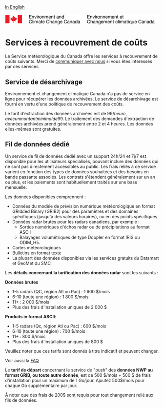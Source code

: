 [In English](readme_en.md)

![ECCC logo](../img_eccc-logo.png)

# Services à recouvrement de coûts

Le Service météorologique du Canada offre les services à recouvrement de coûts suivants. Merci de [communiquer avec nous](https://meteo.gc.ca/mainmenu/contact_us_f.html) si vous êtes intéressés par ces services.

## Service de désarchivage

Environnement et changement climatique Canada n'a pas de service en ligne pour récupérer les données archivées. Le service de désarchivage est fourni en vertu d'une politique de recouvrement des coûts.

Le tarif d'extraction des données archivées est de 99$/heure, avec un montant minimal de 99$. Le traitement des demandes d'extraction de données archivées prend généralement entre 2 et 4 heures. Les données elles-mêmes sont gratuites.

## Fil de données dédié

Un service de fil de données dédié avec un support 24h/24 et 7j/7 est disponible pour les utilisateurs spécialisés, pouvant inclure des données qui ne sont pas directement accessibles au public. Les frais reliés à ce service varient en fonction des types de données souhaitées et des besoins en bande passante associés. Les contrats s'étendent généralement sur un an ou plus, et les paiements sont habituellement traités sur une base mensuelle.

Les données disponibles comprennent :

* Données du modèle de prévision numérique météorologique en format GRIdded Binary (GRIB2) pour des paramètres et des domaines spécifiques (jusqu'à des valeurs horaires), ou en des points spécifiques.
* Données radar brutes pour les radars canadiens, par exemple :
    * Sorties numériques d'échos radar ou de précipitations au format ASCII
    * Balayages volumétriques de type Doppler en format IRIS ou ODIM_H5.
* Cartes météorologiques
* Bulletins en format texte
* La plupart des données disponibles via les services gratuits du Datamart et GeoMet du SMC

Les **détails concernant la tarification des données radar** sont les suivants :

**Données brutes**

* 1-5 radars (QC, région Atl ou Pac) : 1 600 $/mois
* 6-10 (toute une région) : 1 800 $/mois
* 11+ : 2 000 $/mois
* Plus des frais d'installation uniques de 2 000 $

**Produits in format ASCII**:

* 1-5 radars (Qc, région Atl ou Pac) : 600 $/mois
* 6-10 (toute une région) : 700 $/mois
* 11+ : 800 $/mois
* Plus des frais d'installation uniques de 800 $

Veuillez noter que ces tarifs sont donnés à titre indicatif et peuvent changer.

Voir aussi la [FAQ](../faq/readme_faq_fr.md)

Le **tarif de départ** concernant le service de "push" des **données NWP au format GRIB, ou toute autre donnée**, est de 500 $/mois + 500 $ de frais d'installation pour un maximum de 1 Go/jour. Ajoutez 500$/mois pour chaque Go supplémentaire par jour.


À noter que des frais de 200$ sont requis pour tout changement relié aux fils de données.

